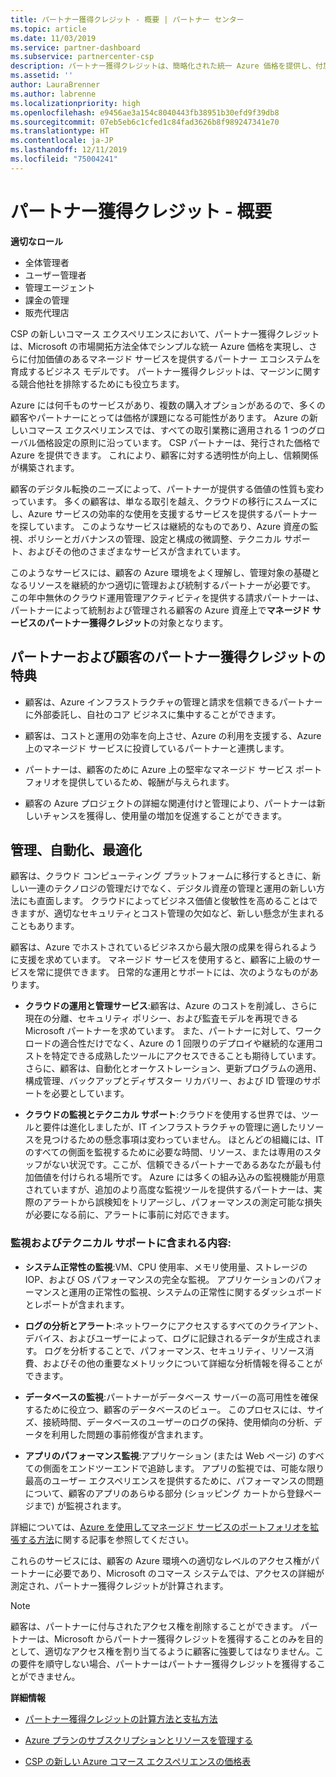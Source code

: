 ```yaml
---
title: パートナー獲得クレジット - 概要 | パートナー センター
ms.topic: article
ms.date: 11/03/2019
ms.service: partner-dashboard
ms.subservice: partnercenter-csp
description: パートナー獲得クレジットは、簡略化された統一 Azure 価格を提供し、付加価値のあるマネージド サービスを実現し、利益に対する競争を排除します。
ms.assetid: ''
author: LauraBrenner
ms.author: labrenne
ms.localizationpriority: high
ms.openlocfilehash: e9456ae3a154c8040443fb38951b30efd9f39db8
ms.sourcegitcommit: 07eb5eb6c1cfed1c84fad3626b8f989247341e70
ms.translationtype: HT
ms.contentlocale: ja-JP
ms.lasthandoff: 12/11/2019
ms.locfileid: "75004241"
---
```

# <a name="partner-earned-credit---overview"></a>パートナー獲得クレジット - 概要

**適切なロール**
-   全体管理者
-   ユーザー管理者
-   管理エージェント
-   課金の管理
-   販売代理店

CSP の新しいコマース エクスペリエンスにおいて、パートナー獲得クレジットは、Microsoft の市場開拓方法全体でシンプルな統一 Azure 価格を実現し、さらに付加価値のあるマネージド サービスを提供するパートナー エコシステムを育成するビジネス モデルです。 パートナー獲得クレジットは、マージンに関する競合他社を排除するためにも役立ちます。 

Azure には何千ものサービスがあり、複数の購入オプションがあるので、多くの顧客やパートナーにとっては価格が課題になる可能性があります。 Azure の新しいコマース エクスペリエンスでは、すべての取引業務に適用される 1 つのグローバル価格設定の原則に沿っています。 CSP パートナーは、発行された価格で Azure を提供できます。 これにより、顧客に対する透明性が向上し、信頼関係が構築されます。 

顧客のデジタル転換のニーズによって、パートナーが提供する価値の性質も変わっています。 多くの顧客は、単なる取引を越え、クラウドの移行にスムーズにし、Azure サービスの効率的な使用を支援するサービスを提供するパートナーを探しています。 このようなサービスは継続的なものであり、Azure 資産の監視、ポリシーとガバナンスの管理、設定と構成の微調整、テクニカル サポート、およびその他のさまざまなサービスが含まれています。 

このようなサービスには、顧客の Azure 環境をよく理解し、管理対象の基礎となるリソースを継続的かつ適切に管理および統制するパートナーが必要です。 この年中無休のクラウド運用管理アクティビティを提供する請求パートナーは、パートナーによって統制および管理される顧客の Azure 資産上で**マネージド サービスのパートナー獲得クレジット**の対象となります。 


## <a name="benefits-of-the-partner-earned-credit-for-partners-and-customers"></a>パートナーおよび顧客のパートナー獲得クレジットの特典

- 顧客は、Azure インフラストラクチャの管理と請求を信頼できるパートナーに外部委託し、自社のコア ビジネスに集中することができます。

- 顧客は、コストと運用の効率を向上させ、Azure の利用を支援する、Azure 上のマネージド サービスに投資しているパートナーと連携します。

- パートナーは、顧客のために Azure 上の堅牢なマネージド サービス ポートフォリオを提供しているため、報酬が与えられます。  

- 顧客の Azure プロジェクトの詳細な関連付けと管理により、パートナーは新しいチャンスを獲得し、使用量の増加を促進することができます。 

## <a name="manage-automate-and-optimize"></a>管理、自動化、最適化

顧客は、クラウド コンピューティング プラットフォームに移行するときに、新しい一連のテクノロジの管理だけでなく、デジタル資産の管理と運用の新しい方法にも直面します。 クラウドによってビジネス価値と俊敏性を高めることはできますが、適切なセキュリティとコスト管理の欠如など、新しい懸念が生まれることもあります。 

顧客は、Azure でホストされているビジネスから最大限の成果を得られるように支援を求めています。 マネージド サービスを使用すると、顧客に上級のサービスを常に提供できます。 日常的な運用とサポートには、次のようなものがあります。

- **クラウドの運用と管理サービス**:顧客は、Azure のコストを削減し、さらに現在の分離、セキュリティ ポリシー、および監査モデルを再現できる Microsoft パートナーを求めています。 また、パートナーに対して、ワークロードの適合性だけでなく、Azure の 1 回限りのデプロイや継続的な運用コストを特定できる成熟したツールにアクセスできることも期待しています。 さらに、顧客は、自動化とオーケストレーション、更新プログラムの適用、構成管理、バックアップとディザスター リカバリー、および ID 管理のサポートを必要としています。 

- **クラウドの監視とテクニカル サポート**:クラウドを使用する世界では、ツールと要件は進化しましたが、IT インフラストラクチャの管理に適したリソースを見つけるための懸念事項は変わっていません。 ほとんどの組織には、IT のすべての側面を監視するために必要な時間、リソース、または専用のスタッフがない状況です。ここが、信頼できるパートナーであるあなたが最も付加価値を付けられる場所です。 Azure には多くの組み込みの監視機能が用意されていますが、追加のより高度な監視ツールを提供するパートナーは、実際のアラートから誤検知をトリアージし、パフォーマンスの測定可能な損失が必要になる前に、アラートに事前に対応できます。 


### <a name="included-in-monitoring-and-technical-support"></a>監視およびテクニカル サポートに含まれる内容:

- **システム正常性の監視**:VM、CPU 使用率、メモリ使用量、ストレージの IOP、および OS パフォーマンスの完全な監視。 アプリケーションのパフォーマンスと運用の正常性の監視、システムの正常性に関するダッシュボードとレポートが含まれます。

- **ログの分析とアラート**:ネットワークにアクセスするすべてのクライアント、デバイス、およびユーザーによって、ログに記録されるデータが生成されます。 ログを分析することで、パフォーマンス、セキュリティ、リソース消費、およびその他の重要なメトリックについて詳細な分析情報を得ることができます。

- **データベースの監視**:パートナーがデータベース サーバーの高可用性を確保するために役立つ、顧客のデータベースのビュー。 このプロセスには、サイズ、接続時間、データベースのユーザーのログの保持、使用傾向の分析、データを利用した問題の事前修復が含まれます。

- **アプリのパフォーマンス監視**:アプリケーション (または Web ページ) のすべての側面をエンドツーエンドで追跡します。 アプリの監視では、可能な限り最高のユーザー エクスペリエンスを提供するために、パフォーマンスの問題について、顧客のアプリのあらゆる部分 (ショッピング カートから登録ページまで) が監視されます。

詳細については、[Azure を使用してマネージド サービスのポートフォリオを拡張する方法](https://partner.microsoft.com/campaigns/cloud-playbooks-thank-you)に関する記事を参照してください。

これらのサービスには、顧客の Azure 環境への適切なレベルのアクセス権がパートナーに必要であり、Microsoft のコマース システムでは、アクセスの詳細が測定され、パートナー獲得クレジットが計算されます。  

>[!Note]
>顧客は、パートナーに付与されたアクセス権を削除することができます。 パートナーは、Microsoft からパートナー獲得クレジットを獲得することのみを目的として、適切なアクセス権を割り当てるように顧客に強要してはなりません。この要件を順守しない場合、パートナーはパートナー獲得クレジットを獲得することができません。

**詳細情報**

- [パートナー獲得クレジットの計算方法と支払方法](partner-earned-credit-explanation.md)

- [Azure プランのサブスクリプションとリソースを管理する](azure-plan-manage.md)

- [CSP の新しい Azure コマース エクスペリエンスの価格表](azure-plan-price-list.md)

